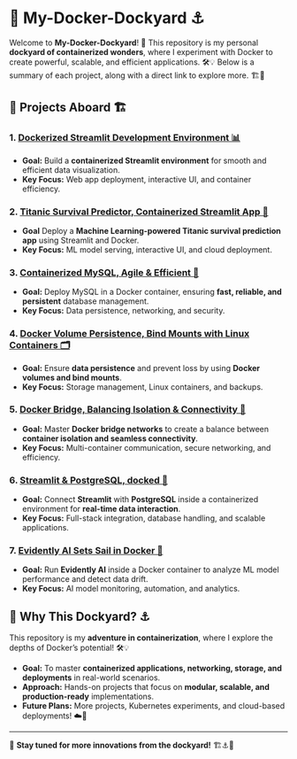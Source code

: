 # 🐳 My-Docker-Dockyard ⚓

Welcome to **My-Docker-Dockyard**! 🌊 This repository is my personal **dockyard of containerized wonders**, where I experiment with Docker to create powerful, scalable, and efficient applications. 🛠️💡 Below is a summary of each project, along with a direct link to explore more. 🏗️🚀

## 🚀 Projects Aboard 🏗️

### 1. [Dockerized Streamlit Development Environment 📊](Dockerized%20Streamlit%20Development%20Environment)
- **Goal:** Build a **containerized Streamlit environment** for smooth and efficient data visualization.
- **Key Focus:** Web app deployment, interactive UI, and container efficiency.

### 2. [Titanic Survival Predictor, Containerized Streamlit App 🚢](Titanic%20Survival%20Predictor%2C%20Containerized%20Streamlit%20App)
- **Goal** Deploy a **Machine Learning-powered Titanic survival prediction app** using Streamlit and Docker.
- **Key Focus:** ML model serving, interactive UI, and cloud deployment.

### 3. [Containerized MySQL, Agile & Efficient 🐬](Containerized%20MySQL%2C%20Agile%20%26%20Efficient)
- **Goal:** Deploy MySQL in a Docker container, ensuring **fast, reliable, and persistent** database management. 
- **Key Focus:** Data persistence, networking, and security.

### 4. [Docker Volume Persistence, Bind Mounts with Linux Containers 🗂️](Docker%20Volume%20Persistence%2C%20Bind%20Mounts%20with%20Linux%20Containers)
- **Goal:** Ensure **data persistence** and prevent loss by using **Docker volumes and bind mounts**.
- **Key Focus:** Storage management, Linux containers, and backups.

### 5. [Docker Bridge, Balancing Isolation & Connectivity 🔗](Docker%20Bridge%2C%20Balancing%20Isolation%20%26%20Connectivity)
- **Goal:** Master **Docker bridge networks** to create a balance between **container isolation and seamless connectivity**.
- **Key Focus:** Multi-container communication, secure networking, and efficiency.

### 6. [Streamlit & PostgreSQL, docked 🐘](Streamlit%20%26%20PostgreSQL%2C%20docked)
- **Goal:** Connect **Streamlit** with **PostgreSQL** inside a containerized environment for **real-time data interaction**.
- **Key Focus:** Full-stack integration, database handling, and scalable applications.

### 7. [Evidently AI Sets Sail in Docker 🧠](Evidently%20AI%20Sets%20Sail%20in%20Docker)
- **Goal:** Run **Evidently AI** inside a Docker container to analyze ML model performance and detect data drift.
- **Key Focus:** AI model monitoring, automation, and analytics.

## 🌊 Why This Dockyard? ⚓
This repository is my **adventure in containerization**, where I explore the depths of Docker’s potential! 🛠️💡
- **Goal:** To master **containerized applications, networking, storage, and deployments** in real-world scenarios.
- **Approach:** Hands-on projects that focus on **modular, scalable, and production-ready** implementations.
- **Future Plans:** More projects, Kubernetes experiments, and cloud-based deployments! ☁️🚀

---

🌟 **Stay tuned for more innovations from the dockyard!** 🏗️⚓🚀
